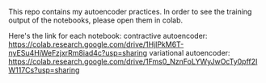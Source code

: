 This repo contains my autoencoder practices. In order to see the training output of the notebooks, please open them in colab.

Here's the link for each notebook:
contractive autoencoder:
https://colab.research.google.com/drive/1HjlPkM6T-nyESu4HjWeFzjxrRm8iad4c?usp=sharing
variational autoencoder:
https://colab.research.google.com/drive/1Fms0_NznFoLYWyJwOcTy0pff2IW117Cs?usp=sharing
